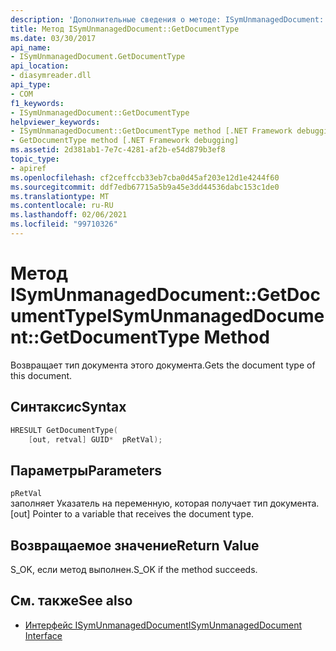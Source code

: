 ```yaml
---
description: 'Дополнительные сведения о методе: ISymUnmanagedDocument:: GetDocumentType'
title: Метод ISymUnmanagedDocument::GetDocumentType
ms.date: 03/30/2017
api_name:
- ISymUnmanagedDocument.GetDocumentType
api_location:
- diasymreader.dll
api_type:
- COM
f1_keywords:
- ISymUnmanagedDocument::GetDocumentType
helpviewer_keywords:
- ISymUnmanagedDocument::GetDocumentType method [.NET Framework debugging]
- GetDocumentType method [.NET Framework debugging]
ms.assetid: 2d381ab1-7e7c-4281-af2b-e54d879b3ef8
topic_type:
- apiref
ms.openlocfilehash: cf2ceffccb33eb7cba0d45af203e12d1e4244f60
ms.sourcegitcommit: ddf7edb67715a5b9a45e3dd44536dabc153c1de0
ms.translationtype: MT
ms.contentlocale: ru-RU
ms.lasthandoff: 02/06/2021
ms.locfileid: "99710326"
---
```

# <a name="isymunmanageddocumentgetdocumenttype-method"></a><span data-ttu-id="d5e4f-103">Метод ISymUnmanagedDocument::GetDocumentType</span><span class="sxs-lookup"><span data-stu-id="d5e4f-103">ISymUnmanagedDocument::GetDocumentType Method</span></span>

<span data-ttu-id="d5e4f-104">Возвращает тип документа этого документа.</span><span class="sxs-lookup"><span data-stu-id="d5e4f-104">Gets the document type of this document.</span></span>  
  
## <a name="syntax"></a><span data-ttu-id="d5e4f-105">Синтаксис</span><span class="sxs-lookup"><span data-stu-id="d5e4f-105">Syntax</span></span>  
  
```cpp  
HRESULT GetDocumentType(  
    [out, retval] GUID*  pRetVal);  
```  
  
## <a name="parameters"></a><span data-ttu-id="d5e4f-106">Параметры</span><span class="sxs-lookup"><span data-stu-id="d5e4f-106">Parameters</span></span>  

 `pRetVal`  
 <span data-ttu-id="d5e4f-107">заполняет Указатель на переменную, которая получает тип документа.</span><span class="sxs-lookup"><span data-stu-id="d5e4f-107">[out] Pointer to a variable that receives the document type.</span></span>  
  
## <a name="return-value"></a><span data-ttu-id="d5e4f-108">Возвращаемое значение</span><span class="sxs-lookup"><span data-stu-id="d5e4f-108">Return Value</span></span>  

 <span data-ttu-id="d5e4f-109">S_OK, если метод выполнен.</span><span class="sxs-lookup"><span data-stu-id="d5e4f-109">S_OK if the method succeeds.</span></span>  
  
## <a name="see-also"></a><span data-ttu-id="d5e4f-110">См. также</span><span class="sxs-lookup"><span data-stu-id="d5e4f-110">See also</span></span>

- [<span data-ttu-id="d5e4f-111">Интерфейс ISymUnmanagedDocument</span><span class="sxs-lookup"><span data-stu-id="d5e4f-111">ISymUnmanagedDocument Interface</span></span>](isymunmanageddocument-interface.md)
